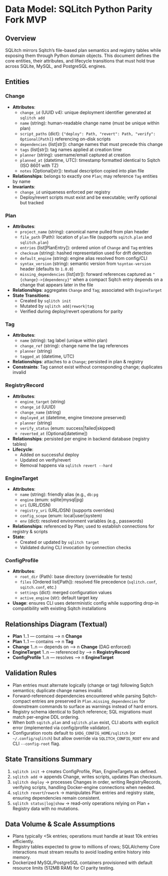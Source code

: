 # Data Model: SQLitch Python Parity Fork MVP

## Overview
SQLitch mirrors Sqitch’s file-based plan semantics and registry tables while exposing them through Python domain objects. This document defines the core entities, their attributes, and lifecycle transitions that must hold true across SQLite, MySQL, and PostgreSQL engines.

## Entities

### Change
- **Attributes**:
  - `change_id` (UUID v4): unique deployment identifier generated at `sqlitch add`
  - `name` (string): human-readable change name (must be unique within plan)
  - `script_paths` (dict): `{"deploy": Path, "revert": Path, "verify": Optional[Path]}` referencing on-disk scripts
  - `dependencies` (list[str]): change names that must precede this change
  - `tags` (list[str]): tag names applied at creation time
  - `planner` (string): username/email captured at creation
  - `planned_at` (datetime, UTC): timestamp formatted identical to Sqitch (ISO 8601 with TZ)
  - `notes` (Optional[str]): textual description copied into plan file
- **Relationships**: belongs to exactly one `Plan`; may reference `Tag` entities by name
- **Invariants**:
  - `change_id` uniqueness enforced per registry
  - Deploy/revert scripts must exist and be executable; verify optional but tracked

### Plan
- **Attributes**:
  - `project_name` (string): canonical name pulled from plan header
  - `file_path` (Path): location of `plan` file (supports `sqitch.plan` and `sqlitch.plan`)
  - `entries` (list[PlanEntry]): ordered union of `Change` and `Tag` entries
  - `checksum` (string): hashed representation used for drift detection
  - `default_engine` (string): engine alias resolved from config/CLI
  - `syntax_version` (string): semantic version from `%syntax-version` header (defaults to `1.0.0`)
  - `missing_dependencies` (list[str]): forward references captured as `"{change}->{dependency}"` when a compact Sqitch entry depends on a change that appears later in the file
- **Relationships**: aggregates `Change` and `Tag`; associated with `EngineTarget`
- **State Transitions**:
  - Created by `sqlitch init`
  - Mutated by `sqlitch add|rework|tag`
  - Verified during deploy/revert operations for parity

### Tag
- **Attributes**:
  - `name` (string): tag label (unique within plan)
  - `change_ref` (string): change name the tag references
  - `planner` (string)
  - `tagged_at` (datetime, UTC)
- **Relationships**: attaches to a `Change`; persisted in plan & registry
- **Constraints**: Tag cannot exist without corresponding change; duplicates invalid

### RegistryRecord
- **Attributes**:
  - `engine_target` (string)
  - `change_id` (UUID)
  - `change_name` (string)
  - `deployed_at` (datetime, engine timezone preserved)
  - `planner` (string)
  - `verify_status` (enum: success|failed|skipped)
  - `reverted_at` (Optional[datetime])
- **Relationships**: persisted per engine in backend database (registry tables)
- **Lifecycle**:
  - Added on successful deploy
  - Updated on verify/revert
  - Removal happens via `sqlitch revert --hard`

### EngineTarget
- **Attributes**:
  - `name` (string): friendly alias (e.g., `db:pg`
  - `engine` (enum: sqlite|mysql|pg)
  - `uri` (URL/DSN)
  - `registry_uri` (URL/DSN) (supports overrides)
  - `config_scope` (enum: local|user|system)
  - `env` (dict): resolved environment variables (e.g., passwords)
- **Relationships**: referenced by Plan; used to establish connections for registry & scripts
- **State**:
  - Created or updated by `sqlitch target`
  - Validated during CLI invocation by connection checks

### ConfigProfile
- **Attributes**:
  - `root_dir` (Path): base directory (overrideable for tests)
  - `files` (Ordered list[Path]): resolved file precedence (`sqlitch.conf`, `sqitch.conf`, etc.)
  - `settings` (dict): merged configuration values
  - `active_engine` (str): default target key
- **Usage**: ensures CLI uses deterministic config while supporting drop-in compatibility with existing Sqitch installations

## Relationships Diagram (Textual)
- **Plan** 1..1 — contains —> n **Change**
- **Plan** 1..1 — contains —> n **Tag**
- **Change** 1..n — depends on —> n **Change** (DAG enforced)
- **EngineTarget** 1..n — referenced by —> n **RegistryRecord**
- **ConfigProfile** 1..n — resolves —> n **EngineTarget**

## Validation Rules
- Plan entries must alternate logically (change or tag) following Sqitch semantics; duplicate change names invalid.
- Forward-referenced dependencies encountered while parsing Sqitch-compact entries are preserved in `Plan.missing_dependencies` for downstream commands to surface as warnings instead of hard errors.
- Registry schema identical to Sqitch reference; SQL migrations must match per-engine DDL ordering.
- When both `sqitch.plan` and `sqlitch.plan` exist, CLI aborts with explicit error (implemented via config/profile validator).
- Configuration roots default to `$XDG_CONFIG_HOME/sqlitch` (or `~/.config/sqlitch`) but allow override via `SQLITCH_CONFIG_ROOT` env and CLI `--config-root` flag.

## State Transitions Summary
1. `sqlitch init` → creates ConfigProfile, Plan, EngineTargets as defined.
2. `sqlitch add` → appends Change, writes scripts, updates Plan checksum.
3. `sqlitch deploy` → processes Changes in order, writing RegistryRecords, verifying scripts, handling Docker-engine connections when needed.
4. `sqlitch revert`/`rework` → manipulates Plan entries and registry state, ensuring dependencies remain consistent.
5. `sqlitch status|log|show` → read-only operations relying on Plan + Registry data with no mutations.

## Data Volume & Scale Assumptions
- Plans typically <5k entries; operations must handle at least 10k entries efficiently.
- Registry tables expected to grow to millions of rows; SQLAlchemy Core interactions must stream results to avoid loading entire history into memory.
- Dockerized MySQL/PostgreSQL containers provisioned with default resource limits (512MB RAM) for CI parity testing.
